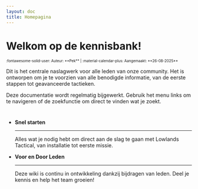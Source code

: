 ```yaml
---
layout: doc
title: Homepagina
---
```

#  Welkom op de kennisbank!
<span style="font-size:0.7em;">
    :fontawesome-solid-user: Auteur: **Pek** | :material-calendar-plus: Aangemaakt: **26-08-2025**
</span>

Dit is het centrale naslagwerk voor alle leden van onze community. Het is ontworpen om je te voorzien van alle benodigde informatie, van de eerste stappen tot geavanceerde tactieken. 

Deze documentatie wordt regelmatig bijgewerkt. Gebruik het menu links om te navigeren of de zoekfunctie om direct te vinden wat je zoekt.

# 

<div class="grid cards" markdown>

-   **Snel starten**

    ---

    Alles wat je nodig hebt om direct aan de slag te gaan met Lowlands Tactical, van installatie tot eerste missie.

-   **Voor en Door Leden**

    ---

    Deze wiki is continu in ontwikkeling dankzij bijdragen van leden. Deel je kennis en help het team groeien!

</div>

<div id="ts3viewer_1129086" style=""> </div>

<script src="https://static.tsviewer.com/short_expire/js/ts3viewer_loader.js"></script>
<script>
var ts3v_url_1 = "https://www.tsviewer.com/ts3viewer.php?ID=1129086&text=ffffff&text_size=12&text_family=4&text_s_color=ffffff&text_s_weight=normal&text_s_style=normal&text_s_variant=normal&text_s_decoration=none&text_i_color=&text_i_weight=normal&text_i_style=normal&text_i_variant=normal&text_i_decoration=none&text_c_color=&text_c_weight=normal&text_c_style=normal&text_c_variant=normal&text_c_decoration=none&text_u_color=ffffff&text_u_weight=normal&text_u_style=normal&text_u_variant=normal&text_u_decoration=none&text_s_color_h=&text_s_weight_h=bold&text_s_style_h=normal&text_s_variant_h=normal&text_s_decoration_h=none&text_i_color_h=000000&text_i_weight_h=bold&text_i_style_h=normal&text_i_variant_h=normal&text_i_decoration_h=none&text_c_color_h=&text_c_weight_h=normal&text_c_style_h=normal&text_c_variant_h=normal&text_c_decoration_h=none&text_u_color_h=&text_u_weight_h=bold&text_u_style_h=normal&text_u_variant_h=normal&text_u_decoration_h=none&flags=0&iconset=default_mono_2014";
ts3v_display.init(ts3v_url_1, 1129086, 100);
</script>